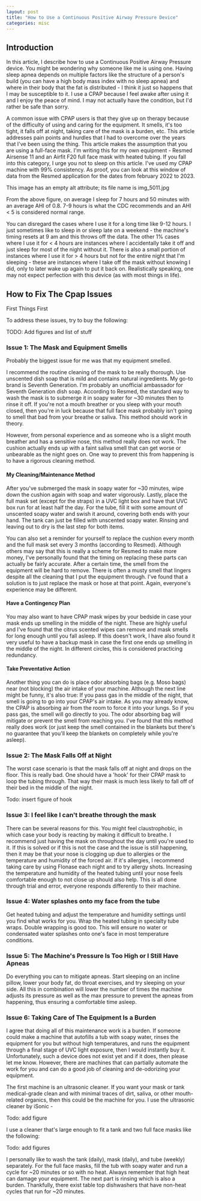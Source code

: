 ```yaml
---
layout: post
title: "How to Use a Continuous Positive Airway Pressure Device"
categories: misc
---
```



## Introduction

In this article, I describe how to use a Continuous Positive Airway Pressure device. You might be wondering why someone like me is using one. Having sleep apnea depends on multiple factors like the structure of a person's build (you can have a high body mass index with no sleep apnea) and where in their body that the fat is distributed - I think it just so happens that I may be susceptible to it. I use a CPAP because I feel awake after using it and I enjoy the peace of mind. I may not actually have the condition, but I'd rather be safe than sorry.

A common issue with CPAP users is that they give up on therapy because of the difficulty of using and caring for the equipment. It smells, it's too tight, it falls off at night, taking care of the mask is a burden, etc. This article addresses pain points and hurdles that I had to overcome over the years that I've been using the thing. This article makes the assumption that you are using a full-face mask. I'm writing this for my own equipment - Resmed Airsense 11 and an Airfit F20 full face mask with heated tubing. If you fall into this category, I urge you not to sleep on this article. I've used my CPAP machine with 99% consistency. As proof, you can look at this window of data from the Resmed application for the dates from february 2022 to 2023.

This image has an empty alt attribute; its file name is img_5011.jpg

From the above figure, on average I sleep for 7 hours and 50 minutes with an average AHI of 0.8. 7-9 hours is what the CDC recommends and an AHI < 5 is considered normal range.  

You can disregard the cases where I use it for a long time like 9-12 hours. I just sometimes like to sleep in or sleep late on a weekend - the machine's timing resets at 9 am and this throws off the data. The other 1% cases where I use it for < 4 hours are instances where I accidentally take it off and just sleep for most of the night without it. There is also a small portion of instances where I use it for > 4 hours but not for the entire night that I'm sleeping - these are instances where I take off the mask without knowing I did, only to later wake up again to put it back on. Realistically speaking, one may not expect perfection with this device (as with most things in life). 

## How to Fix The Cpap Issues

First Things First

To address these issues, try to buy the following:

TODO: Add figures and list of stuff

###  Issue 1: The Mask and Equipment Smells
Probably the biggest issue for me was that my equipment smelled.

I recommend the routine cleaning of the mask to be really thorough. Use unscented dish soap that is mild and contains natural ingredients. My go-to brand is Seventh Generation. I'm probably an unofficial ambassador for Seventh Generation dish soap. According to Resmed, the standard way to wash the mask is to submerge it in soapy water for ~30 minutes then to rinse it off. If you're not a mouth breather or you sleep with your mouth closed, then you're in luck because that full face mask probably isn't going to smell that bad from your breathe or saliva. This method should work in theory.

However, from personal experience and as someone who is a slight mouth breather and has a sensitive nose, this method really does not work. The cushion actually ends up with a faint saliva smell that can get worse or unbearable as the night goes on. One way to prevent this from happening is to have a rigorous cleaning method.

#### My Cleaning/Maintenance Method

After you've submerged the mask in soapy water for ~30 minutes, wipe down the cushion again with soap and water vigorously. Lastly, place the full mask set (except for the straps) in a UVC light box and have that UVC box run for at least half the day. For the tube, fill it with some amount of unscented soapy water and swish it around, covering both ends with your hand. The tank can just be filled with unscented soapy water. Rinsing and leaving out to dry is the last step for both items.

You can also set a reminder for yourself to replace the cushion every month and the full mask set every 3 months (according to Resmed). Although others may say that this is really a scheme for Resmed to make more money, I've personally found that the timing on replacing these parts can actually be fairly accurate. After a certain time, the smell from the equipment will be hard to remove. There is often a musty smell that lingers despite all the cleaning that I put the equipment through. I've found that a solution is to just replace the mask or hose at that point. Again, everyone's experience may be different.

#### Have a Contingency Plan
You may also want to have CPAP mask wipes by your bedside in case your mask ends up smelling in the middle of the night. These are highly useful and I've found that the citrus scented wipes can remove and mask smells for long enough until you fall asleep. If this doesn't work, I have also found it very useful to have a backup mask in case the first one ends up smelling in the middle of the night. In different circles, this is considered practicing redundancy.

#### Take Preventative Action
Another thing you can do is place odor absorbing bags (e.g. Moso bags) near (not blocking) the air intake of your machine. Although the next line might be funny, it's also true: If you pass gas in the middle of the night, that smell is going to go into your CPAP's air intake. As you may already know, the CPAP is absorbing air from the room to force it into your lungs. So if you pass gas, the smell will go directly to you. The odor absorbing bag will mitigate or prevent the smell from reaching you. I've found that this method really does work (or just keep the smell contained in the blankets but there's no guarantee that you'll keep the blankets on completely while you're asleep).

### Issue 2: The Mask Falls Off at Night
The worst case scenario is that the mask falls off at night and drops on the floor. This is really bad. One should have a 'hook' for their CPAP mask to loop the tubing through. That way their mask is much less likely to fall off of their bed in the middle of the night.

Todo: insert figure of hook

### Issue 3: I feel like I can't breathe through the mask
There can be several reasons for this. You might feel claustrophobic, in which case your body is reacting by making it difficult to breathe. I recommend just having the mask on throughout the day until you're used to it. If this is solved or if this is not the case and the issue is still happening, then it may be that your nose is clogging up due to allergies or the temperature and humidity of the forced air. If it's allergies, I recommend taking care by using Flonase each night and to try allergy shots. Increasing the temperature and humidity of the heated tubing until your nose feels comfortable enough to not close up should also help. This is all done through trial and error, everyone responds differently to their machine.

### Issue 4: Water splashes onto my face from the tube
Get heated tubing and adjust the temperature and humidity settings until you find what works for you. Wrap the heated tubing in specialty tube wraps. Double wrapping is good too. This will ensure no water or condensated water splashes onto one's face in most temperature conditions.

### Issue 5: The Machine's Pressure Is Too High or I Still Have Apneas
Do everything you can to mitigate apneas. Start sleeping on an incline pillow, lower your body fat, do throat exercises, and try sleeping on your side. All this in combination will lower the number of times the machine adjusts its pressure as well as the max pressure to prevent the apneas from happening, thus ensuring a comfortable time asleep.

### Issue 6: Taking Care of The Equipment Is a Burden
I agree that doing all of this maintenance work is a burden. If someone could make a machine that autofills a tub with soapy water, rinses the equipment for you but without high temperatures, and runs the equipment through a final stage of UVC light exposure, then I would instantly buy it. Unfortunately, such a device does not exist yet and if it does, then please let me know. However, there are machines that can partially automate the work for you and can do a good job of cleaning and de-odorizing your equipment.

The first machine is an ultrasonic cleaner. If you want your mask or tank medical-grade clean and with minimal traces of dirt, saliva, or other mouth-related organics, then this could be the machine for you. I use the ultrasonic cleaner by iSonic -

Todo: add figure

I use a cleaner that's large enough to fit a tank and two full face masks like the following:

Todo: add figures

I personally like to wash the tank (daily), mask (daily), and tube (weekly) separately. For the full face masks, fill the tub with soapy water and run a cycle for ~20 minutes or so with no heat. Always remember that high heat can damage your equipment. The next part is rinsing which is also a burden. Thankfully, there exist table top dishwashers that have non-heat cycles that run for ~20 minutes.
